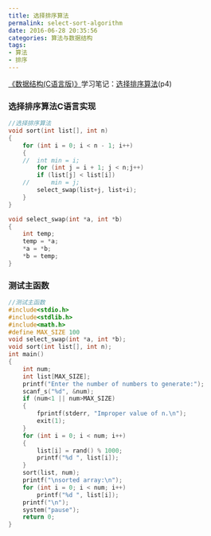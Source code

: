 ```yaml
---
title: 选择排序算法
permalink: select-sort-algorithm
date: 2016-06-28 20:35:56
categories: 算法与数据结构
tags: 
- 算法
- 排序
---
```

[《数据结构(C语言版)》](https://book.douban.com/subject/1886174/)学习笔记：[选择排序算法](http://wuxubj.cn/2016/06/28/select-sort-algorithm/)(p4)
### 选择排序算法C语言实现
```cpp
//选择排序算法
void sort(int list[], int n)
{
	for (int i = 0; i < n - 1; i++)
	{
	//	int min = i;
		for (int j = i + 1; j < n;j++)
		if (list[j] < list[i])
	//		min = j;
		select_swap(list+j, list+i);
	}
}

void select_swap(int *a, int *b)
{
	int temp;
	temp = *a;
	*a = *b;
	*b = temp;
}

```
<!--more-->

### 测试主函数
```cpp
//测试主函数
#include<stdio.h>
#include<stdlib.h>
#include<math.h>
#define MAX_SIZE 100
void select_swap(int *a, int *b);
void sort(int list[], int n);
int main()
{	
	int num;
	int list[MAX_SIZE];
	printf("Enter the number of numbers to generate:");
	scanf_s("%d", &num);
	if (num<1 || num>MAX_SIZE)
	{
		fprintf(stderr, "Improper value of n.\n");
		exit(1);
	}
	for (int i = 0; i < num; i++)
	{
		list[i] = rand() % 1000;
		printf("%d ", list[i]);
	}
	sort(list, num);
	printf("\nsorted array:\n");
	for (int i = 0; i < num; i++)
		printf("%d ", list[i]);
	printf("\n");
	system("pause");
	return 0;
}
```